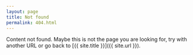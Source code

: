 ```yaml
---
layout: page
title: Not found
permalink: 404.html
---
```


Content not found. Maybe this is not the page you are looking for, try with another URL or go back to [{{ site.title }}]({{ site.url }}).